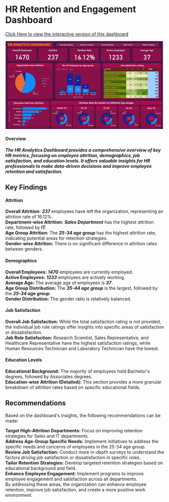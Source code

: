 # HR Retention and Engagement Dashboard

[Click Here to view the interactive version of this dashboard](https://app.powerbi.com/view?r=eyJrIjoiMjI4ODliZjQtYTY0ZC00NzY0LWE0OWEtODQzYzM5OTE4MGVlIiwidCI6ImRmODY3OWNkLWE4MGUtNDVkOC05OWFjLWM4M2VkN2ZmOTVhMCJ9)


![HR Dashboard](Dashboard.jpg)



#### Overview
***The HR Analytics Dashboard provides a comprehensive overview of key HR metrics, focusing on employee attrition, demographics, job satisfaction, and education levels. It offers valuable insights for HR professionals to make data-driven decisions and improve employee retention and satisfaction.***

## Key Findings

#### Attrition

**Overall Attrition:** ***237*** employees have left the organization, representing an attrition rate of 16.12%.<br>
**Department-wise Attrition:** ***Sales Department*** has the highest attrition rate, followed by ***IT***.<br>
**Age Group Attrition:** The ***25-34 age group*** has the highest attrition rate, indicating potential areas for retention strategies.<br>
**Gender-wise Attrition:** There is no significant difference in attrition rates between genders.<br>

#### Demographics

**Overall Employees:** ***1470*** employees are currently employed.<br>
**Active Employees:** ***1233*** employees are actively working.<br>
**Average Age:** The average age of employees is ***37***.<br>
**Age Group Distribution:** The ***35-44 age group*** is the largest, followed by the ***25-34 age group***.<br>
**Gender Distribution:** The gender ratio is relatively balanced.<br>

#### Job Satisfaction

**Overall Job Satisfaction:** While the total satisfaction rating is not provided, the individual job role ratings offer insights into specific areas of satisfaction or dissatisfaction.<br>
**Job Role Satisfaction:** Research Scientist, Sales Representative, and Healthcare Representative have the highest satisfaction ratings, while Human Resources Technician and Laboratory Technician have the lowest.<br>

#### Education Levels

**Educational Background:** The majority of employees hold Bachelor's degrees, followed by Associates degrees.<br>
**Education-wise Attrition (Detailed):** This section provides a more granular breakdown of attrition rates based on specific educational fields.<br>

## Recommendations

Based on the dashboard's insights, the following recommendations can be made:<br>

**Target High-Attrition Departments:** Focus on improving retention strategies for Sales and IT departments.<br>
**Address Age-Group Specific Needs:** Implement initiatives to address the specific needs and concerns of employees in the 25-34 age group.<br>
**Review Job Satisfaction:** Conduct more in-depth surveys to understand the factors driving job satisfaction or dissatisfaction in specific roles.<br>
**Tailor Retention Strategies:** Develop targeted retention strategies based on educational background and field.<br>
**Enhance Employee Engagement:** Implement programs to improve employee engagement and satisfaction across all departments.<br>
By addressing these areas, the organization can enhance employee retention, improve job satisfaction, and create a more positive work environment.
